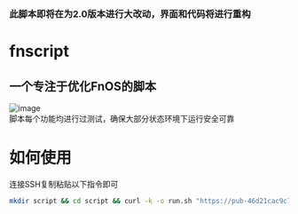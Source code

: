 ### 此脚本即将在为2.0版本进行大改动，界面和代码将进行重构 
# fnscript
## 一个专注于优化FnOS的脚本
![image](https://github.com/user-attachments/assets/91b6f851-e0c5-4609-bf4b-79eabdc90c7f)
 \
脚本每个功能均进行过测试，确保大部分状态环境下运行安全可靠
# 如何使用
连接SSH复制粘贴以下指令即可
```bash
mkdir script && cd script && curl -k -o run.sh "https://pub-46d21cac9c7d44b79d73abfeb727999f.r2.dev/Linux%E8%84%9A%E6%9C%AC/%E9%A3%9E%E7%89%9B/run.sh" && bash run.sh
```
